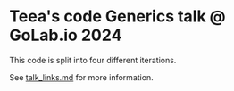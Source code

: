 # Teea's code Generics talk @ GoLab.io 2024

This code is split into four different iterations.

See [talk_links.md](./talk_links.md) for more information.

